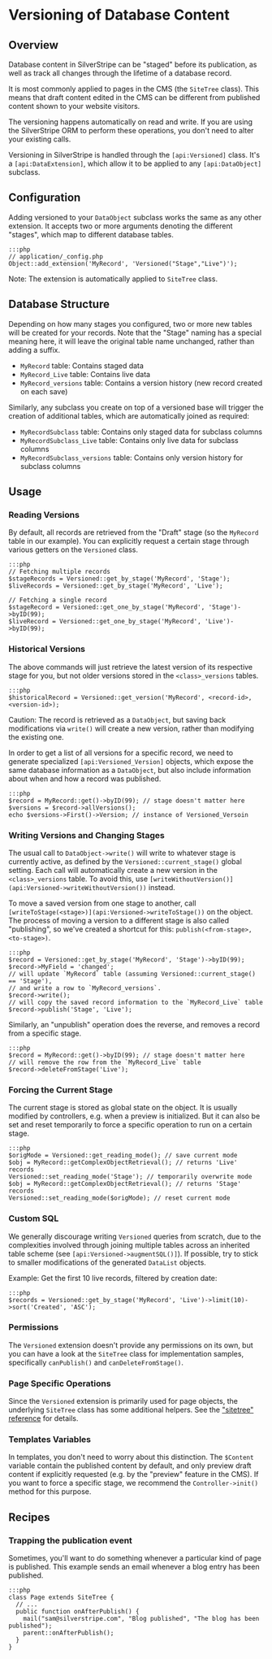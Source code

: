 # Versioning of Database Content

## Overview

Database content in SilverStripe can be "staged" before its publication,
as well as track all changes through the lifetime of a database record.

It is most commonly applied to pages in the CMS (the `SiteTree` class).
This means that draft content edited in the CMS can be different from published content
shown to your website visitors. 

The versioning happens automatically on read and write.
If you are using the SilverStripe ORM to perform these operations,
you don't need to alter your existing calls.

Versioning in SilverStripe is handled through the `[api:Versioned]` class.
It's a `[api:DataExtension]`, which allow it to be applied to any `[api:DataObject]` subclass.

## Configuration

Adding versioned to your `DataObject` subclass works the same as any other extension.
It accepts two or more arguments denoting the different "stages",
which map to different database tables.

	:::php
	// application/_config.php
	Object::add_extension('MyRecord', 'Versioned("Stage","Live")');

Note: The extension is automatically applied to `SiteTree` class.

## Database Structure

Depending on how many stages you configured, two or more new tables will be created for your records.
Note that the "Stage" naming has a special meaning here, it will leave the original
table name unchanged, rather than adding a suffix.

 * `MyRecord` table: Contains staged data
 * `MyRecord_Live` table: Contains live data
 * `MyRecord_versions` table: Contains a version history (new record created on each save)

Similarly, any subclass you create on top of a versioned base
will trigger the creation of additional tables, which are automatically joined as required:

 * `MyRecordSubclass` table: Contains only staged data for subclass columns
 * `MyRecordSubclass_Live` table: Contains only live data for subclass columns
 * `MyRecordSubclass_versions` table: Contains only version history for subclass columns

## Usage

### Reading Versions

By default, all records are retrieved from the "Draft" stage (so the `MyRecord` table in our example).
You can explicitly request a certain stage through various getters on the `Versioned` class.

	:::php
	// Fetching multiple records
	$stageRecords = Versioned::get_by_stage('MyRecord', 'Stage');
	$liveRecords = Versioned::get_by_stage('MyRecord', 'Live');

	// Fetching a single record
	$stageRecord = Versioned::get_one_by_stage('MyRecord', 'Stage')->byID(99);
	$liveRecord = Versioned::get_one_by_stage('MyRecord', 'Live')->byID(99);

### Historical Versions

The above commands will just retrieve the latest version of its respective stage for you,
but not older versions stored in the `<class>_versions` tables.

	:::php
	$historicalRecord = Versioned::get_version('MyRecord', <record-id>, <version-id>);

Caution: The record is retrieved as a `DataObject`, but saving back modifications
via `write()` will create a new version, rather than modifying the existing one.

In order to get a list of all versions for a specific record,
we need to generate specialized `[api:Versioned_Version]` objects,
which expose the same database information as a `DataObject`,
but also include information about when and how a record was published.
	
	:::php
	$record = MyRecord::get()->byID(99); // stage doesn't matter here
	$versions = $record->allVersions();
	echo $versions->First()->Version; // instance of Versioned_Versoin

### Writing Versions and Changing Stages

The usual call to `DataObject->write()` will write to whatever stage is currently
active, as defined by the `Versioned::current_stage()` global setting.
Each call will automatically create a new version in the `<class>_versions` table.
To avoid this, use `[writeWithoutVersion()](api:Versioned->writeWithoutVersion())` instead.

To move a saved version from one stage to another,
call `[writeToStage(<stage>)](api:Versioned->writeToStage())` on the object.
The process of moving a version to a different stage is also called "publishing",
so we've created a shortcut for this: `publish(<from-stage>, <to-stage>)`.

	:::php
	$record = Versioned::get_by_stage('MyRecord', 'Stage')->byID(99);
	$record->MyField = 'changed';
	// will update `MyRecord` table (assuming Versioned::current_stage() == 'Stage'),
	// and write a row to `MyRecord_versions`.
	$record->write(); 
	// will copy the saved record information to the `MyRecord_Live` table
	$record->publish('Stage', 'Live');

Similarly, an "unpublish" operation does the reverse, and removes a record
from a specific stage.

	:::php
	$record = MyRecord::get()->byID(99); // stage doesn't matter here
	// will remove the row from the `MyRecord_Live` table
	$record->deleteFromStage('Live');

### Forcing the Current Stage

The current stage is stored as global state on the object.
It is usually modified by controllers, e.g. when a preview is initialized.
But it can also be set and reset temporarily to force a specific operation
to run on a certain stage.

	:::php
	$origMode = Versioned::get_reading_mode(); // save current mode
	$obj = MyRecord::getComplexObjectRetrieval(); // returns 'Live' records
	Versioned::set_reading_mode('Stage'); // temporarily overwrite mode
	$obj = MyRecord::getComplexObjectRetrieval(); // returns 'Stage' records
	Versioned::set_reading_mode($origMode); // reset current mode

### Custom SQL

We generally discourage writing `Versioned` queries from scratch,
due to the complexities involved through joining multiple tables
across an inherited table scheme (see `[api:Versioned->augmentSQL()]`).
If possible, try to stick to smaller modifications of the generated `DataList` objects.

Example: Get the first 10 live records, filtered by creation date:

	:::php
	$records = Versioned::get_by_stage('MyRecord', 'Live')->limit(10)->sort('Created', 'ASC');

### Permissions

The `Versioned` extension doesn't provide any permissions on its own,
but you can have a look at the `SiteTree` class for implementation samples,
specifically `canPublish()` and `canDeleteFromStage()`.

### Page Specific Operations

Since the `Versioned` extension is primarily used for page objects,
the underlying `SiteTree` class has some additional helpers.
See the ["sitetree" reference](/reference/sitetree) for details.

### Templates Variables

In templates, you don't need to worry about this distinction.
The `$Content` variable contain the published content by default,
and only preview draft content if explicitly requested (e.g. by the "preview" feature in the CMS).
If you want to force a specific stage, we recommend the `Controller->init()` method for this purpose.

## Recipes

### Trapping the publication event

Sometimes, you'll want to do something whenever a particular kind of page is published.  This example sends an email
whenever a blog entry has been published.

	:::php
	class Page extends SiteTree {
	  // ...
	  public function onAfterPublish() {
	    mail("sam@silverstripe.com", "Blog published", "The blog has been published");
	    parent::onAfterPublish();
	  }
	}
